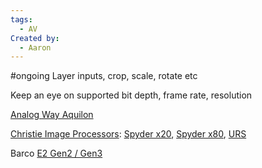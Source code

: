 ```yaml
---
tags:
  - AV
Created by:
  - Aaron
---
```

#ongoing Layer inputs, crop, scale, rotate etc 

Keep an eye on supported bit depth, frame rate, resolution 

[Analog Way Aquilon](https://www.analogway.com/americas/products/livepremier-presentation-systems/) 

[Christie Image Processors](https://www.christiedigital.com/products/image-processors/): [Spyder x20](https://www.christiedigital.com/products/image-processors/christie-spyder-x20/), [Spyder x80](https://www.christiedigital.com/products/image-processors/christie-spyder-x80/), [URS](https://www.christiedigital.com/products/image-processors/christie-urs/) 

Barco [E2 Gen2 / Gen3](https://www.barco.com/en/product/e2-gen-2)